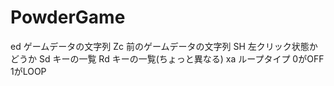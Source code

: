 # PowderGame

ed ゲームデータの文字列
Zc 前のゲームデータの文字列
SH 左クリック状態かどうか
Sd キーの一覧
Rd キーの一覧(ちょっと異なる)
xa ループタイプ 0がOFF 1がLOOP